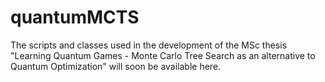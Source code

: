 # quantumMCTS
The scripts and classes used in the development of the MSc thesis "Learning Quantum Games - Monte Carlo Tree Search as an alternative to Quantum Optimization" will soon be available here.
